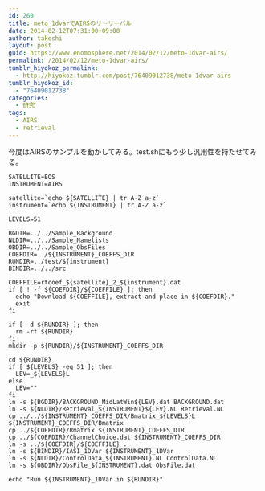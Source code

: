 ```yaml
---
id: 260
title: meto_1dvarでAIRSのリトリーバル
date: 2014-02-12T07:31:00+09:00
author: takeshi
layout: post
guid: https://www.enomosphere.net/2014/02/12/meto-1dvar-airs/
permalink: /2014/02/12/meto-1dvar-airs/
tumblr_hiyokoz_permalink:
  - http://hiyokoz.tumblr.com/post/76409012738/meto-1dvar-airs
tumblr_hiyokoz_id:
  - "76409012738"
categories:
  - 研究
tags:
  - AIRS
  - retrieval
---
```

今度はAIRSのサンプルを動かしてみる。<!--more-->test.shにもう少し汎用性を持たせてみる。
<pre><code>SATELLITE=EOS
INSTRUMENT=AIRS

satellite=`echo ${SATELLITE} | tr A-Z a-z`
instrument=`echo ${INSTRUMENT} | tr A-Z a-z`

LEVELS=51

BGDIR=../../Sample_Background
NLDIR=../../Sample_Namelists
OBDIR=../../Sample_ObsFiles
COEFDIR=../${INSTRUMENT}_COEFFS_DIR
RUNDIR=../test/${instrument}
BINDIR=../../src

COEFFILE=rtcoef_${satellite}_2_${instrument}.dat
if [ ! -f ${COEFDIR}/${COEFFILE} ]; then
  echo "Download ${COEFFILE}, extract and place in ${COEFDIR}."
  exit
fi

if [ -d ${RUNDIR} ]; then
  rm -rf ${RUNDIR}
fi
mkdir -p ${RUNDIR}/${INSTRUMENT}_COEFFS_DIR

cd ${RUNDIR}
if [ ${LEVELS} -eq 51 ]; then
  LEV=_${LEVELS}L
else
  LEV=""
fi
ln -s ${BGDIR}/BACKGROUND_MidLatWin${LEV}.dat BACKGROUND.dat 
ln -s ${NLDIR}/Retrieval_${INSTRUMENT}${LEV}.NL Retrieval.NL
cp ../../${INSTRUMENT}_COEFFS_DIR/Bmatrix_${LEVELS}L ${INSTRUMENT}_COEFFS_DIR/Bmatrix
cp ../${COEFDIR}/Rmatrix ${INSTRUMENT}_COEFFS_DIR
cp ../${COEFDIR}/ChannelChoice.dat ${INSTRUMENT}_COEFFS_DIR
ln -s ../${COEFDIR}/${COEFFILE} .
ln -s ${BINDIR}/IASI_1DVar ${INSTRUMENT}_1DVar
ln -s ${NLDIR}/ControlData_${INSTRUMENT}.NL ControlData.NL
ln -s ${OBDIR}/ObsFile_${INSTRUMENT}.dat ObsFile.dat

echo "Run ${INSTRUMENT}_1DVar in ${RUNDIR}"
</code></pre>